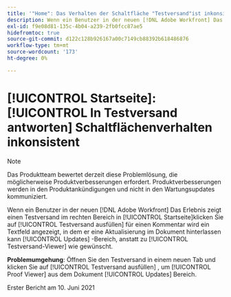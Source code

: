 ```yaml
---
title: '"Home": Das Verhalten der Schaltfläche "Testversand"ist inkonsistent.'
description: Wenn ein Benutzer in der neuen [!DNL Adobe Workfront] Das Erlebnis zeigt einen Testversand im rechten Bereich in [!UICONTROL Startseite]klicken Sie auf [!UICONTROL Testversand ausfüllen] für einen Kommentar wird ein Textfeld angezeigt, in dem er eine Aktualisierung im [!UICONTROL Dokumentaktualisierungen] -Bereich, anstatt wie gewünscht zum Proofing-Viewer geleitet zu werden.
exl-id: f9e08d81-135c-4b04-a239-2fb0fcc87ae5
hidefromtoc: true
source-git-commit: d122c128b926167a00c7149cb88392b618486876
workflow-type: tm+mt
source-wordcount: '173'
ht-degree: 0%

---
```


# [!UICONTROL Startseite]: [!UICONTROL In Testversand antworten] Schaltflächenverhalten inkonsistent

>[!NOTE]
>
>Das Produktteam bewertet derzeit diese Problemlösung, die möglicherweise Produktverbesserungen erfordert. Produktverbesserungen werden in den Produktankündigungen und nicht in den Wartungsupdates kommuniziert.

Wenn ein Benutzer in der neuen [!DNL Adobe Workfront] Das Erlebnis zeigt einen Testversand im rechten Bereich in [!UICONTROL Startseite]klicken Sie auf [!UICONTROL Testversand ausfüllen] für einen Kommentar wird ein Textfeld angezeigt, in dem er eine Aktualisierung im Dokument hinterlassen kann [!UICONTROL Updates] -Bereich, anstatt zu [!UICONTROL Testversand-Viewer] wie gewünscht.

**Problemumgehung**: Öffnen Sie den Testversand in einem neuen Tab und klicken Sie auf [!UICONTROL Testversand ausfüllen] , um [!UICONTROL Proof Viewer] aus dem Dokument [!UICONTROL Updates] Bereich.

Erster Bericht am 10. Juni 2021
